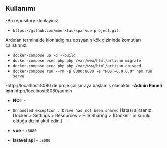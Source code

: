 
## Kullanımı

-Bu repository klonlayınız.
- `https://github.com/mberktas/spa-vue-project.git`

Ardıdan terminalde klonladıgınız dosyanın kök dizininde komutları çalıştırınız.
- `docker-compose up -d --build` 
- `docker-compose exec php php /var/www/html/artisan migrate` 
- `docker-compose exec php php /var/www/html/artisan db:seed` 
- `docker-compose run --rm -p 8080:8080 -e "HOST=0.0.0.0" npm run serve`

-http://localhost:8080 de proje çalışmaya başlamış olacaktır.
-**Admin Paneli için** http://localhost:8080/admin

- **NOT** -
- `Unhandled exception : Drive has not been shared`
Hatası alırsanız Docker > Settings > Resources > File Sharing > (Docker ' in kurulu olduğu dizini aktif edin.)

- **vue** - `:8080`
- **laravel api** - `:8000`
